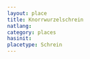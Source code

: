 ```yaml
---
layout: place
title: Knorrwurzelschrein
natlang:
category: places
hasinit:
placetype: Schrein
---
```

